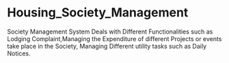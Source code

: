 # Housing_Society_Management
Society Management System Deals with Different Functionalities such as Lodging Complaint,Managing the Expenditure of different Projects or events take place in the Society, Managing Different utility tasks such as Daily Notices.

